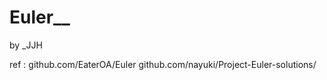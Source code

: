 # Euler__

by  _JJH

ref : github.com/EaterOA/Euler
      github.com/nayuki/Project-Euler-solutions/

